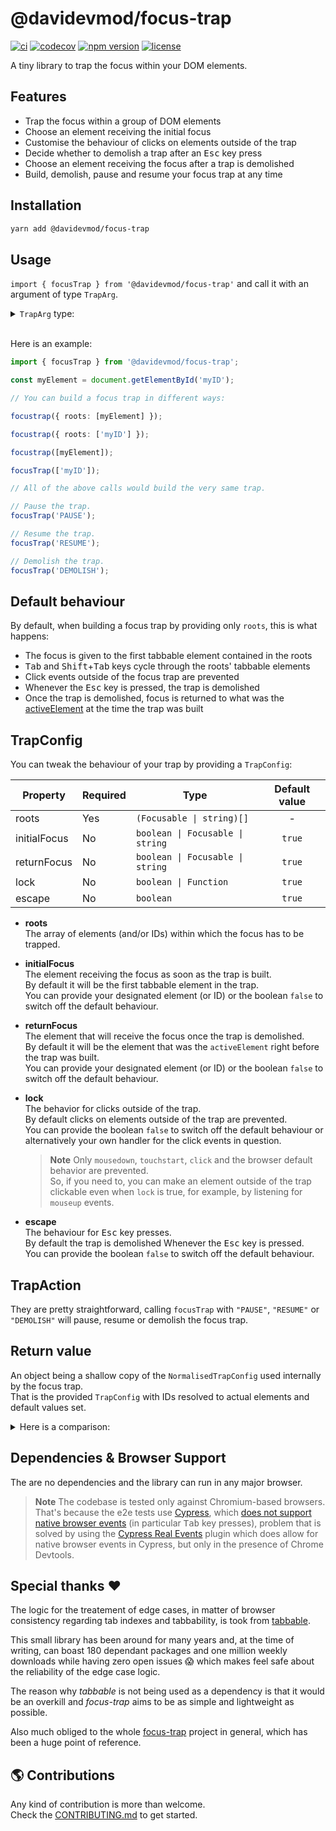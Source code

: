 # @davidevmod/focus-trap

[![ci](https://github.com/DaviDevMod/focus-trap/actions/workflows/ci.yml/badge.svg)](https://github.com/DaviDevMod/focus-trap/actions/workflows/ci.yml) [![codecov](https://codecov.io/gh/DaviDevMod/focus-trap/branch/main/graph/badge.svg?token=JFA6ajmqFg)](https://codecov.io/gh/DaviDevMod/focus-trap) [![npm version](https://badgen.net/npm/v/@davidevmod/focus-trap)](https://www.npmjs.com/package/@davidevmod/focus-trap) [![license](https://badgen.now.sh/badge/license/MIT)](./LICENSE)

A tiny library to trap the focus within your DOM elements.

## Features

- Trap the focus within a group of DOM elements
- Choose an element receiving the initial focus
- Customise the behaviour of clicks on elements outside of the trap
- Decide whether to demolish a trap after an <kbd>Esc</kbd> key press
- Choose an element receiving the focus after a trap is demolished
- Build, demolish, pause and resume your focus trap at any time

## Installation

```bash
yarn add @davidevmod/focus-trap
```

## Usage

`import { focusTrap } from '@davidevmod/focus-trap'` and call it with an argument of type `TrapArg`.

<details>
<summary><code>TrapArg</code> type:</summary>
<br>

```ts
type Focusable = HTMLElement | SVGElement;

type Roots = (Focusable | string)[];

interface TrapConfig {
  roots: Roots;
  initialFocus?: boolean | Focusable | string;
  returnFocus?: boolean | Focusable | string;
  lock?: boolean | Function;
  escape?: boolean;
}

type TrapAction = 'PAUSE' | 'RESUME' | 'DEMOLISH';

type TrapArg = Roots | TrapConfig | TrapAction;
```

</details>

<br>

Here is an example:

```ts
import { focusTrap } from '@davidevmod/focus-trap';

const myElement = document.getElementById('myID');

// You can build a focus trap in different ways:

focustrap({ roots: [myElement] });

focustrap({ roots: ['myID'] });

focustrap([myElement]);

focusTrap(['myID']);

// All of the above calls would build the very same trap.

// Pause the trap.
focusTrap('PAUSE');

// Resume the trap.
focusTrap('RESUME');

// Demolish the trap.
focusTrap('DEMOLISH');
```

## Default behaviour

By default, when building a focus trap by providing only `roots`, this is what happens:

- The focus is given to the first tabbable element contained in the roots
- <kbd>Tab</kbd> and <kbd>Shift</kbd>+<kbd>Tab</kbd> keys cycle through the roots' tabbable elements
- Click events outside of the focus trap are prevented
- Whenever the <kbd>Esc</kbd> key is pressed, the trap is demolished
- Once the trap is demolished, focus is returned to what was the [activeElement](https://developer.mozilla.org/en-US/docs/Web/API/Document/activeElement) at the time the trap was built

## TrapConfig

You can tweak the behaviour of your trap by providing a `TrapConfig`:

| Property     | Required | Type                             | Default value |
| ------------ | -------- | -------------------------------- | :-----------: |
| roots        | Yes      | `(Focusable \| string)[]`        |       -       |
| initialFocus | No       | `boolean \| Focusable \| string` |    `true`     |
| returnFocus  | No       | `boolean \| Focusable \| string` |    `true`     |
| lock         | No       | `boolean \| Function`            |    `true`     |
| escape       | No       | `boolean`                        |    `true`     |

- **roots**  
  The array of elements (and/or IDs) within which the focus has to be trapped.

- **initialFocus**  
  The element receiving the focus as soon as the trap is built.  
  By default it will be the first tabbable element in the trap.  
  You can provide your designated element (or ID) or the boolean `false` to switch off the default behaviour.

- **returnFocus**  
  The element that will receive the focus once the trap is demolished.  
  By default it will be the element that was the `activeElement` right before the trap was built.  
  You can provide your designated element (or ID) or the boolean `false` to switch off the default behaviour.

- **lock**  
  The behavior for clicks outside of the trap.  
  By default clicks on elements outside of the trap are prevented.  
  You can provide the boolean `false` to switch off the default behaviour or alternatively your own handler for the click events in question.

  > **Note**
  > Only `mousedown`, `touchstart`, `click` and the browser default behavior are prevented.  
  > So, if you need to, you can make an element outside of the trap clickable even when `lock` is true, for example, by listening for `mouseup` events.

- **escape**  
  The behaviour for <kbd>Esc</kbd> key presses.  
  By default the trap is demolished Whenever the <kbd>Esc</kbd> key is pressed.  
  You can provide the boolean `false` to switch off the default behaviour.

## TrapAction

They are pretty straightforward, calling `focusTrap` with `"PAUSE"`, `"RESUME"` or `"DEMOLISH"` will pause, resume or demolish the focus trap.

## Return value

An object being a shallow copy of the `NormalisedTrapConfig` used internally by the focus trap.  
That is the provided `TrapConfig` with IDs resolved to actual elements and default values set.

<details>
<summary>Here is a comparison:</summary>

<br>

```ts
type Focusable = HTMLElement | SVGElement;

type Roots = (Focusable | string)[];

// The shape of the config expected from you.
interface TrapConfig {
  roots: Roots;
  initialFocus?: boolean | Focusable | string;
  returnFocus?: boolean | Focusable | string;
  lock?: boolean | Function;
  escape?: boolean;
}

// The shape of the returned config.
interface NormalisedTrapConfig {
  roots: Focusable[];
  initialFocus: boolean | Focusable;
  returnFocus: Focusable | null;
  lock: boolean | Function;
  escape: boolean;
}
```

</details>

## Dependencies & Browser Support

The are no dependencies and the library can run in any major browser.

> **Note**
> The codebase is tested only against Chromium-based browsers.
> That's because the e2e tests use [Cypress](https://www.cypress.io/), which [does not support native browser events](https://github.com/cypress-io/cypress/issues/311) (in particular <kbd>Tab</kbd> key presses), problem that is solved by using the [Cypress Real Events](https://github.com/dmtrKovalenko/cypress-real-events) plugin which does allow for native browser events in Cypress, but only in the presence of Chrome Devtools.

## Special thanks :heart:

The logic for the treatement of edge cases, in matter of browser consistency regarding tab indexes and tabbability, is took from [tabbable](https://github.com/focus-trap/tabbable).

This small library has been around for many years and, at the time of writing, can boast 180 dependant packages and one million weekly downloads while having zero open issues :scream: which makes feel safe about the reliability of the edge case logic.

The reason why _tabbable_ is not being used as a dependency is that it would be an overkill and _focus-trap_ aims to be as simple and lightweight as possible.

Also much obliged to the whole [focus-trap](https://github.com/focus-trap) project in general, which has been a huge point of reference.

## :earth_americas: Contributions

Any kind of contribution is more than welcome.  
Check the [CONTRIBUTING.md](https://github.com/DaviDevMod/focus-trap/blob/main/packages/focus-trap/CONTRIBUTING.md) to get started.
